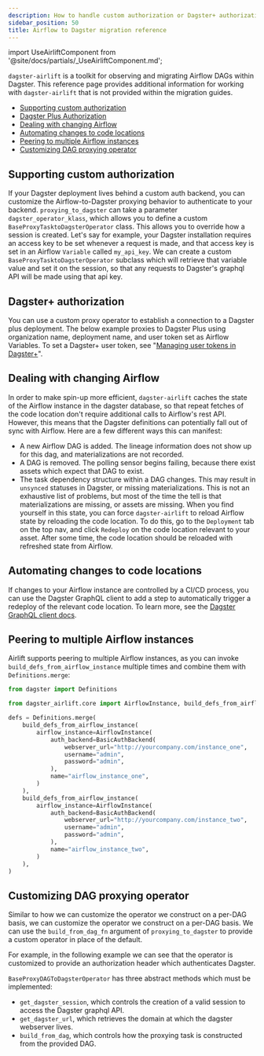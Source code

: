 ```yaml
---
description: How to handle custom authorization or Dagster+ authorization, changing Airflow, code location changes, multiple Airflow instances, and the need for a custom DAG proxying operator when using Dagster Airlift.
sidebar_position: 50
title: Airflow to Dagster migration reference
---
```


import UseAirliftComponent from '@site/docs/partials/\_UseAirliftComponent.md';

<UseAirliftComponent />

`dagster-airlift` is a toolkit for observing and migrating Airflow DAGs within Dagster. This reference page provides additional information for working with `dagster-airlift` that is not provided within the migration guides.

- [Supporting custom authorization](#supporting-custom-authorization)
- [Dagster Plus Authorization](#dagster-authorization)
- [Dealing with changing Airflow](#dealing-with-changing-airflow)
- [Automating changes to code locations](#automating-changes-to-code-locations)
- [Peering to multiple Airflow instances](#peering-to-multiple-airflow-instances)
- [Customizing DAG proxying operator](#customizing-dag-proxying-operator)

## Supporting custom authorization

If your Dagster deployment lives behind a custom auth backend, you can customize the Airflow-to-Dagster proxying behavior to authenticate to your backend. `proxying_to_dagster` can take a parameter `dagster_operator_klass`, which allows you to define a custom `BaseProxyTasktoDagsterOperator` class. This allows you to override how a session is created. Let's say for example, your Dagster installation requires an access key to be set whenever a request is made, and that access key is set in an Airflow `Variable` called `my_api_key`. We can create a custom `BaseProxyTasktoDagsterOperator` subclass which will retrieve that variable value and set it on the session, so that any requests to Dagster's graphql API will be made using that api key.

<CodeExample path="airlift-migration-tutorial/tutorial_example/snippets/custom_operator_examples/custom_proxy.py" />

## Dagster+ authorization

You can use a custom proxy operator to establish a connection to a Dagster plus deployment. The below example proxies to Dagster Plus using organization name, deployment name, and user token set as Airflow Variables. To set a Dagster+ user token, see "[Managing user tokens in Dagster+](/deployment/dagster-plus/management/tokens/user-tokens)".

<CodeExample path="airlift-migration-tutorial/tutorial_example/snippets/custom_operator_examples/plus_proxy_operator.py" />

## Dealing with changing Airflow

In order to make spin-up more efficient, `dagster-airlift` caches the state of the Airflow instance in the dagster database, so that repeat fetches of the code location don't require additional calls to Airflow's rest API. However, this means that the Dagster definitions can potentially fall out of sync with Airflow. Here are a few different ways this can manifest:

- A new Airflow DAG is added. The lineage information does not show up for this dag, and materializations are not recorded.
- A DAG is removed. The polling sensor begins failing, because there exist assets which expect that DAG to exist.
- The task dependency structure within a DAG changes. This may result in `unsynced` statuses in Dagster, or missing materializations. This is not an exhaustive list of problems, but most of the time the tell is that materializations are missing, or assets are missing. When you find yourself in this state, you can force `dagster-airlift` to reload Airflow state by reloading the code location. To do this, go to the `Deployment` tab on the top nav, and click `Redeploy` on the code location relevant to your asset. After some time, the code location should be reloaded with refreshed state from Airflow.

## Automating changes to code locations

If changes to your Airflow instance are controlled by a CI/CD process, you can use the Dagster GraphQL client to add a step to automatically trigger a redeploy of the relevant code location. To learn more, see the [Dagster GraphQL client docs](/api/graphql/graphql-client).

## Peering to multiple Airflow instances

Airlift supports peering to multiple Airflow instances, as you can invoke `build_defs_from_airflow_instance` multiple times and combine them with `Definitions.merge`:

```python
from dagster import Definitions

from dagster_airlift.core import AirflowInstance, build_defs_from_airflow_instance

defs = Definitions.merge(
    build_defs_from_airflow_instance(
        airflow_instance=AirflowInstance(
            auth_backend=BasicAuthBackend(
                webserver_url="http://yourcompany.com/instance_one",
                username="admin",
                password="admin",
            ),
            name="airflow_instance_one",
        )
    ),
    build_defs_from_airflow_instance(
        airflow_instance=AirflowInstance(
            auth_backend=BasicAuthBackend(
                webserver_url="http://yourcompany.com/instance_two",
                username="admin",
                password="admin",
            ),
            name="airflow_instance_two",
        )
    ),
)
```

## Customizing DAG proxying operator

Similar to how we can customize the operator we construct on a per-DAG basis, we can customize the operator we construct on a per-DAG basis. We can use the `build_from_dag_fn` argument of `proxying_to_dagster` to provide a custom operator in place of the default.

For example, in the following example we can see that the operator is customized to provide an authorization header which authenticates Dagster.

<CodeExample path="airlift-migration-tutorial/tutorial_example/snippets/custom_operator_examples/custom_dag_level_proxy.py" />

`BaseProxyDAGToDagsterOperator` has three abstract methods which must be implemented:

- `get_dagster_session`, which controls the creation of a valid session to access the Dagster graphql API.
- `get_dagster_url`, which retrieves the domain at which the dagster webserver lives.
- `build_from_dag`, which controls how the proxying task is constructed from the provided DAG.
